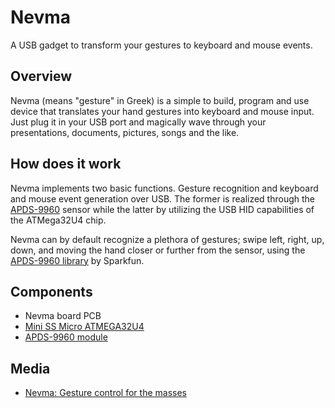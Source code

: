 # Nevma
A USB gadget to transform your gestures to keyboard and mouse events.

## Overview
Nevma (means "gesture" in Greek) is a simple to build, program and use device that translates your hand gestures into keyboard and mouse input. Just plug it in your USB port and magically wave through your presentations, documents, pictures, songs and the like.

## How does it work
Nevma implements two basic functions. Gesture recognition and keyboard and mouse event generation over USB. The former is realized through the [APDS-9960](https://learn.sparkfun.com/tutorials/apds-9960-rgb-and-gesture-sensor-hookup-guide) sensor while the latter by utilizing the USB HID capabilities of the ATMega32U4 chip.

Nevma can by default recognize a plethora of gestures; swipe left, right, up, down, and moving the hand closer or further from the sensor, using the [APDS-9960 library](https://github.com/sparkfun/SparkFun_APDS-9960_Sensor_Arduino_Library) by Sparkfun.

## Components
* Nevma board PCB
* [Mini SS Micro ATMEGA32U4](https://www.aliexpress.com/item/New-Arrival-Mini-SS-Micro-ATMEGA32U4-Pro-Micro-Module-Board-Compatible-For-Arduino/32777411276.html)
* [APDS-9960 module](https://www.aliexpress.com/item/GY-9960LLC-APDS-9960-RGB-and-Gesture-Sensor-Module-I2C-Breakout-for-Arduino/32746930049.html)

## Media
*  [Nevma: Gesture control for the masses](https://platis.solutions/blog/2017/11/26/nevma-gesture-control-for-the-masses)
